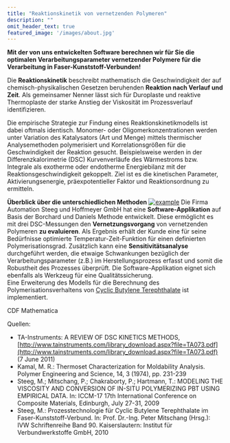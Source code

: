 ```yaml
---
title: "Reaktionskinetik von vernetzenden Polymeren"
description: ""
omit_header_text: true
featured_image: '/images/about.jpg'
---
```

**Mit der von uns entwickelten Software berechnen wir für Sie die optimalen Verarbeitungsparameter vernetzender Polymere für die Verarbeitung in Faser-Kunststoff-Verbunden!**

Die **Reaktionskinetik** beschreibt mathematisch die Geschwindigkeit der auf chemisch-physikalischen Gesetzen beruhenden **Reaktion nach Verlauf und Zeit**. Als gemeinsamer Nenner lässt sich für Duroplaste und reaktive Thermoplaste der starke Anstieg der Viskosität im Prozessverlauf identifizieren.

Die empirische Strategie zur Findung eines Reaktionskinetikmodells ist dabei oftmals identisch. Monomer- oder Oligomerkonzentrationen werden unter Variation des Katalysators (Art und Menge) mittels thermischer Analysemethoden polymerisiert und Korrelationsgrößen für die Geschwindigkeit der Reaktion gesucht. Beispielsweise werden in der Differenzkalorimetrie (DSC) Kurvenverläufe des Wärmestroms bzw. Integrale als exotherme oder endotherme Energiebilanz mit der Reaktionsgeschwindigkeit gekoppelt.
Ziel ist es die kinetischen Parameter, Aktivierungsenergie, präexpotentieller Faktor und Reaktionsordnung  zu ermitteln.

**Überblick über die unterschiedlichen Methoden**
[![example](/images/produkteundleistung/reaktionskinetik.jpg)](/images/produkteundleistung/reaktionskinetik.jpg)
Die Firma Automation Steeg und Hoffmeyer GmbH hat eine **Software-Applikation** auf Basis der Borchard und Daniels Methode entwickelt. Diese ermöglicht es mit drei DSC-Messungen den **Vernetzungsvorgang** von vernetzenden Polymeren **zu evaluieren**. Als Ergebnis erhält der Kunde eine für seine Bedürfnisse optimierte Temperatur-Zeit-Funktion für einen definierten Polymerisationsgrad.
Zusätzlich kann eine **Sensitivitätsanalyse** durchgeführt werden, die etwaige Schwankungen bezüglich der Verarbeitungsparameter (z.B.) im Herstellungsprozess erfasst und somit die Robustheit des Prozesses überprüft. Die Software-Applikation eignet sich ebenfalls als Werkzeug für eine Qualitätssicherung.  
Eine Erweiterung des Modells für die Berechnung des Polymerisationsverhaltens von [Cyclic Butylene Terephthalate](/prozesstechnologie/) ist implementiert.  

CDF Mathematica

Quellen:

* TA-Instruments: A REVIEW OF DSC KINETICS METHODS,
[http://www.tainstruments.com/library_download.aspx?file=TA073.pdf](http://www.tainstruments.com/library_download.aspx?file=TA073.pdf)  
(7 June 2011)
* Kamal, M. R.: Thermoset Characterization for Moldability Analysis. Polymer Engineering and Science, 14, 3 (1974), pp. 231-239
* Steeg, M.; Mitschang, P.; Chakraborty, P.; Hartmann, T.: MODELING THE VISCOSITY AND CONVERSION OF IN-SITU POLYMERIZING PBT USING EMPIRICAL DATA. In: ICCM-17 17th International Conference on Composite Materials, Edinburgh, July 27-31, 2009
* Steeg, M.: Prozesstechnologie für Cyclic Butylene Terephthalate im Faser-Kunststoff-Verbund. In: Prof. Dr.-Ing. Peter Mitschang (Hrsg.): IVW Schriftenreihe Band 90. Kaiserslautern: Institut für Verbundwerkstoffe GmbH, 2010
